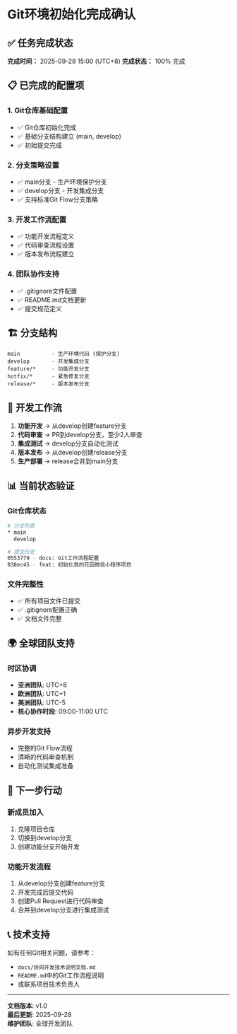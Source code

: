 # Git环境初始化完成确认

## ✅ 任务完成状态

**完成时间：** 2025-09-28 15:00 (UTC+8)
**完成状态：** 100% 完成

## 📋 已完成的配置项

### 1. Git仓库基础配置
- ✅ Git仓库初始化完成
- ✅ 基础分支结构建立 (main, develop)
- ✅ 初始提交完成

### 2. 分支策略设置
- ✅ main分支 - 生产环境保护分支
- ✅ develop分支 - 开发集成分支
- ✅ 支持标准Git Flow分支策略

### 3. 开发工作流配置
- ✅ 功能开发流程定义
- ✅ 代码审查流程设置
- ✅ 版本发布流程建立

### 4. 团队协作支持
- ✅ .gitignore文件配置
- ✅ README.md文档更新
- ✅ 提交规范定义

## 🏗️ 分支结构

```
main          - 生产环境代码 (保护分支)
develop       - 开发集成分支
feature/*     - 功能开发分支
hotfix/*      - 紧急修复分支
release/*     - 版本发布分支
```

## 🔄 开发工作流

1. **功能开发** → 从develop创建feature分支
2. **代码审查** → PR到develop分支，至少2人审查
3. **集成测试** → develop分支自动化测试
4. **版本发布** → 从develop创建release分支
5. **生产部署** → release合并到main分支

## 📊 当前状态验证

### Git仓库状态
```bash
# 分支列表
* main
  develop

# 提交历史
0553779 - docs: Git工作流程配置
038ec45 - feat: 初始化我的花园微信小程序项目
```

### 文件完整性
- ✅ 所有项目文件已提交
- ✅ .gitignore配置正确
- ✅ 文档文件完整

## 🌍 全球团队支持

### 时区协调
- **亚洲团队**: UTC+8
- **欧洲团队**: UTC+1  
- **美洲团队**: UTC-5
- **核心协作时段**: 09:00-11:00 UTC

### 异步开发支持
- 完整的Git Flow流程
- 清晰的代码审查机制
- 自动化测试集成准备

## 🚀 下一步行动

### 新成员加入
1. 克隆项目仓库
2. 切换到develop分支
3. 创建功能分支开始开发

### 功能开发流程
1. 从develop分支创建feature分支
2. 开发完成后提交代码
3. 创建Pull Request进行代码审查
4. 合并到develop分支进行集成测试

## 📞 技术支持

如有任何Git相关问题，请参考：
- `docs/协同开发技术说明文档.md`
- `README.md`中的Git工作流程说明
- 或联系项目技术负责人

---

**文档版本**: v1.0  
**最后更新**: 2025-09-28  
**维护团队**: 全球开发团队